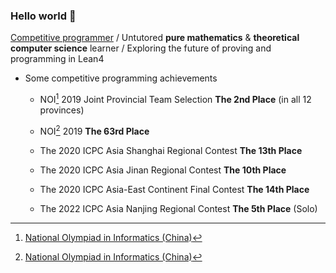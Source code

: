### Hello world 👋

[Competitive programmer](https://en.wikipedia.org/wiki/Competitive_programming) / Untutored **pure mathematics** & **theoretical computer science** learner / Exploring the future of proving and programming in Lean4

- Some competitive programming achievements

  - NOI[^1] 2019 Joint Provincial Team Selection **The 2nd Place** (in all 12 provinces)

  - NOI[^1] 2019 **The 63rd Place**

  - The 2020 ICPC Asia Shanghai Regional Contest **The 13th Place**
 
  - The 2020 ICPC Asia Jinan Regional Contest **The 10th Place**
 
  - The 2020 ICPC Asia-East Continent Final Contest **The 14th Place**
 
  - The 2022 ICPC Asia Nanjing Regional Contest **The 5th Place** (Solo)

[^1]: [National Olympiad in Informatics (China)](https://zh.wikipedia.org/wiki/%E5%85%A8%E5%9B%BD%E9%9D%92%E5%B0%91%E5%B9%B4%E4%BF%A1%E6%81%AF%E5%AD%A6%E5%A5%A5%E6%9E%97%E5%8C%B9%E5%85%8B%E7%AB%9E%E8%B5%9B)

<!--
**negiizhao/negiizhao** is a ✨ _special_ ✨ repository because its `README.md` (this file) appears on your GitHub profile.

Here are some ideas to get you started:

- 🔭 I’m currently working on ...
- 🌱 I’m currently learning ...
- 👯 I’m looking to collaborate on ...
- 🤔 I’m looking for help with ...
- 💬 Ask me about ...
- 📫 How to reach me: ...
- 😄 Pronouns: ...
- ⚡ Fun fact: ...
-->
